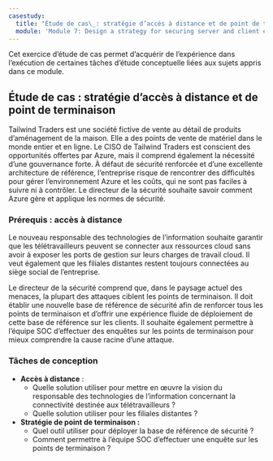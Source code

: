 ```yaml
---
casestudy:
  title: "Étude de cas\_: stratégie d’accès à distance et de point de terminaison"
  module: 'Module 7: Design a strategy for securing server and client endpoints'
---
```


Cet exercice d’étude de cas permet d’acquérir de l’expérience dans l’exécution de certaines tâches d’étude conceptuelle liées aux sujets appris dans ce module.

## Étude de cas : stratégie d’accès à distance et de point de terminaison

Tailwind Traders est une société fictive de vente au détail de produits d’aménagement de la maison. Elle a des points de vente de matériel dans le monde entier et en ligne. Le CISO de Tailwind Traders est conscient des opportunités offertes par Azure, mais il comprend également la nécessité d’une gouvernance forte. À défaut de sécurité renforcée et d’une excellente architecture de référence, l’entreprise risque de rencontrer des difficultés pour gérer l’environnement Azure et les coûts, qui ne sont pas faciles à suivre ni à contrôler. Le directeur de la sécurité souhaite savoir comment Azure gère et applique les normes de sécurité.

### Prérequis : accès à distance

Le nouveau responsable des technologies de l’information souhaite garantir que les télétravailleurs peuvent se connecter aux ressources cloud sans avoir à exposer les ports de gestion sur leurs charges de travail cloud. Il veut également que les filiales distantes restent toujours connectées au siège social de l’entreprise.

Le directeur de la sécurité comprend que, dans le paysage actuel des menaces, la plupart des attaques ciblent les points de terminaison. Il doit établir une nouvelle base de référence de sécurité afin de renforcer tous les points de terminaison et d’offrir une expérience fluide de déploiement de cette base de référence sur les clients. Il souhaite également permettre à l’équipe SOC d’effectuer des enquêtes sur les points de terminaison pour mieux comprendre la cause racine d’une attaque.

### Tâches de conception

* **Accès à distance** : 
     - Quelle solution utiliser pour mettre en œuvre la vision du responsable des technologies de l’information concernant la connectivité destinée aux télétravailleurs ?
     - Quelle solution utiliser pour les filiales distantes ?
* **Stratégie de point de terminaison :**
     - Quel outil utiliser pour déployer la base de référence de sécurité ?
     - Comment permettre à l’équipe SOC d’effectuer une enquête sur les points de terminaison ?
